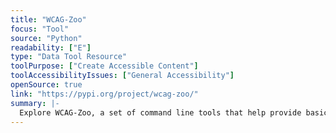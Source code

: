 ```yaml
---
title: "WCAG-Zoo"
focus: "Tool"
source: "Python"
readability: ["E"]
type: "Data Tool Resource"
toolPurpose: ["Create Accessible Content"]
toolAccessibilityIssues: ["General Accessibility"]
openSource: true
link: "https://pypi.org/project/wcag-zoo/"
summary: |-
  Explore WCAG-Zoo, a set of command line tools that help provide basic validation of HTML against the accessibility guidelines laid out by the W3C Web Content Accessibility Guidelines 2.0. 
---
```


